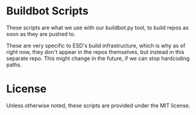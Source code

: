 # Buildbot Scripts

These scripts are what we use with our buildbot.py tool, to build repos as soon
as they are pushed to.

These are very specific to ESD's build infrastructure, which is why as of right
now, they don't appear in the repos themselves, but instead in this separate
repo. This might change in the future, if we can stop hardcoding paths.

# License

Unless otherwise noted, these scripts are provided under the MIT license.
